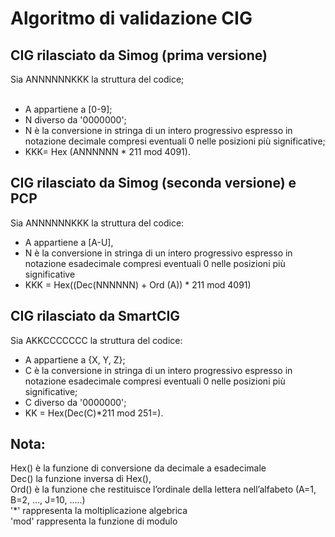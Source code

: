 # Algoritmo di validazione CIG

## CIG rilasciato da Simog (prima versione)
Sia ANNNNNNKKK la struttura del codice; <br>
<br>
- A appartiene a [0-9];
- N diverso da '0000000';
- N è la conversione in stringa di un intero progressivo espresso in notazione decimale compresi eventuali 0 nelle posizioni più significative;
- KKK= Hex (ANNNNNN * 211 mod 4091).

## CIG rilasciato da Simog (seconda versione) e PCP
Sia ANNNNNNKKK la struttura del codice:<br>
- A appartiene a [A-U],
- N è la conversione in stringa di un intero progressivo espresso in notazione esadecimale compresi eventuali 0 nelle posizioni più significative
- KKK = Hex((Dec(NNNNNN) + Ord (A)) * 211 mod 4091)

## CIG rilasciato da SmartCIG
Sia AKKCCCCCCC la struttura del codice: <br>
- A appartiene a {X, Y, Z};
- C è la conversione in stringa di un intero progressivo espresso in notazione esadecimale compresi eventuali 0 nelle posizioni più significative;
- C diverso da '0000000';
- KK = Hex(Dec(C)*211 mod 251=).

## Nota:<br>
Hex() è la funzione di conversione da decimale a esadecimale <br>
Dec() la funzione inversa di Hex(), <br>
Ord() è la funzione che restituisce l’ordinale della lettera nell’alfabeto (A=1, B=2, …, J=10, …..) <br>
'*' rappresenta la moltiplicazione algebrica <br>
'mod' rappresenta la funzione di modulo <br>
